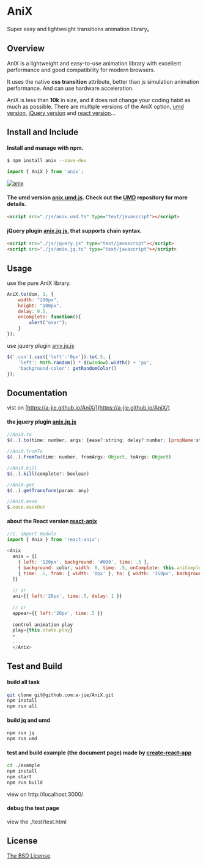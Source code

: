 # AniX

Super easy and lightweight transitions animation library。

## Overview
AniX is a lightweight and easy-to-use animation library with excellent performance and good compatibility for modern browsers.  

It uses the native **css transition** attribute, better than js simulation animation performance. And can use hardware acceleration.  

AniX is less than **10k** in size, and it does not change your coding habit as much as possible.
There are multiple versions of the AniX option, [umd version](https://github.com/a-jie/AniX/blob/master/dist/umd/anix.umd.js), [jQuery version](https://github.com/a-jie/AniX/blob/master/dist/jq/anix.jq.js) and [react version](https://github.com/a-jie/react-anix)...

## Install and Include

#### Install and manage with npm.

```bash
$ npm install anix --save-dev
```
```js
import { AniX } from 'anix';
```
[![anix](https://nodei.co/npm/anix.png)](https://npmjs.org/package/anix)

#### The umd version [anix.umd.js](https://github.com/a-jie/AniX/blob/master/dist/umd/anix.umd.js). Check out the [UMD](https://github.com/umdjs/umd) repository for more details.

```html
<script src="./js/anix.umd.ts" type="text/javascript"></script>
```

#### jQuery plugin [anix.jq.js](https://github.com/a-jie/AniX/blob/master/dist/jq/anix.jq.js), that supports chain syntax.

```html
<script src="./js/jquery.js" type="text/javascript"></script>
<script src="./js/anix.jq.ts" type="text/javascript"></script>
```

## Usage

use the pure AniX library.

```js
AniX.to(dom, 1, {
    width: "200px",
    height: "100px",
    delay: 0.5,
    onComplete: function(){
      	alert("over");
    }
});
```
use jquery plugin [anix.jq.js](https://github.com/a-jie/AniX/blob/master/dist/jq/anix.jq.js)

```js
$('.con').css({'left':'0px'}).to(.5, {
    'left': Math.random() * $(window).width() + 'px',
    'background-color': getRandomColor()
});
```

## Documentation
vist on [https://a-jie.github.io/AniX/](https://a-jie.github.io/AniX/)

#### the jquery plugin [anix.jq.js](https://github.com/a-jie/AniX/blob/master/dist/jq/anix.jq.js)
```js
//AniX.to
$(..).to(time: number, args: {ease?:string; delay?:number; [propName:string]:any;})

//AniX.fromTo
$(..).fromTo(time: number, fromArgs: Object, toArgs: Object)

//AniX.kill
$(..).kill(complete?: boolean)

//AniX.get
$(..).getTransform(param: any)

//AniX.ease
$.ease.easeOut
```

#### about the React version [react-anix](https://github.com/a-jie/react-anix)
```js
//1. import module
import { Anix } from 'react-anix';

<Anix 
  anis = {[
    { left: '120px', background: '#000', time: .5 },
    { background: color, width: 0, time: .5, onComplete: this.aniComplete.bind(this), disAppear: true },
    { time: .5, from: { width: '0px' }, to: { width: '350px', background: color, delay: .1 }, appear: true }
  ]}
	
  // or 
  ani={{ left:'20px', time:.5, delay: 1 }}
  
  // or 
  appear={{ left:'20px', time:.5 }}
  
  control animation play
  play={this.state.play}
  >
  ...
  </Anix>
```


## Test and Build

#### build all task
```bash
git clone git@github.com:a-jie/AniX.git
npm install
npm run all
```

#### build jq and umd
```bash
npm run jq
npm run umd
```

#### test and build example (the document page) made by [create-react-app](https://github.com/facebookincubator/create-react-app)

```bash
cd ./example
npm install
npm start
npm run build
```
view on http://localhost:3000/

#### debug the test page
view the ./test/test.html

## License

[The BSD License](https://opensource.org/licenses/BSD-3-Clause).
